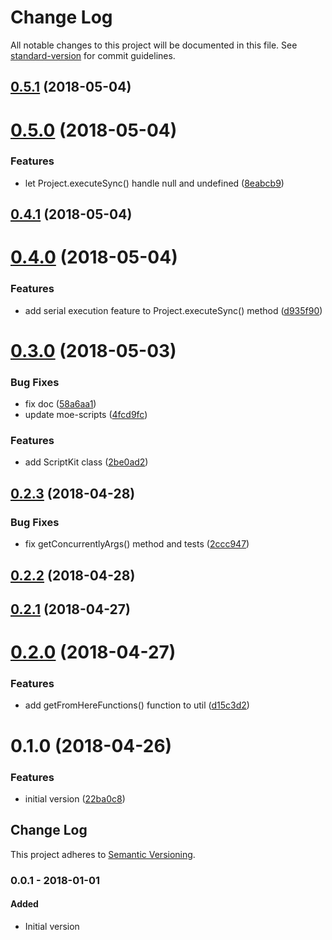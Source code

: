# Change Log

All notable changes to this project will be documented in this file. See [standard-version](https://github.com/conventional-changelog/standard-version) for commit guidelines.

<a name="0.5.1"></a>

## [0.5.1](https://github.com/ozum/script-helper/compare/v0.5.0...v0.5.1) (2018-05-04)

<a name="0.5.0"></a>

# [0.5.0](https://github.com/ozum/script-helper/compare/v0.4.1...v0.5.0) (2018-05-04)

### Features

* let Project.executeSync() handle null and undefined ([8eabcb9](https://github.com/ozum/script-helper/commit/8eabcb9))

<a name="0.4.1"></a>

## [0.4.1](https://github.com/ozum/script-helper/compare/v0.4.0...v0.4.1) (2018-05-04)

<a name="0.4.0"></a>

# [0.4.0](https://github.com/ozum/script-helper/compare/v0.3.0...v0.4.0) (2018-05-04)

### Features

* add serial execution feature to Project.executeSync() method ([d935f90](https://github.com/ozum/script-helper/commit/d935f90))

<a name="0.3.0"></a>

# [0.3.0](https://github.com/ozum/script-helper/compare/v0.2.3...v0.3.0) (2018-05-03)

### Bug Fixes

* fix doc ([58a6aa1](https://github.com/ozum/script-helper/commit/58a6aa1))
* update moe-scripts ([4fcd9fc](https://github.com/ozum/script-helper/commit/4fcd9fc))

### Features

* add ScriptKit class ([2be0ad2](https://github.com/ozum/script-helper/commit/2be0ad2))

<a name="0.2.3"></a>

## [0.2.3](https://github.com/ozum/script-helper/compare/v0.2.2...v0.2.3) (2018-04-28)

### Bug Fixes

* fix getConcurrentlyArgs() method and tests ([2ccc947](https://github.com/ozum/script-helper/commit/2ccc947))

<a name="0.2.2"></a>

## [0.2.2](https://github.com/ozum/script-helper/compare/v0.2.1...v0.2.2) (2018-04-28)

<a name="0.2.1"></a>

## [0.2.1](https://github.com/ozum/script-helper/compare/v0.2.0...v0.2.1) (2018-04-27)

<a name="0.2.0"></a>

# [0.2.0](https://github.com/ozum/script-helper/compare/v0.1.0...v0.2.0) (2018-04-27)

### Features

* add getFromHereFunctions() function to util ([d15c3d2](https://github.com/ozum/script-helper/commit/d15c3d2))

<a name="0.1.0"></a>

# 0.1.0 (2018-04-26)

### Features

* initial version ([22ba0c8](https://github.com/ozum/script-helper/commit/22ba0c8))

<!-- Titles: Added, Changed, Deprecated, Removed, Fixed, Security -->

## Change Log

This project adheres to [Semantic Versioning](http://semver.org/).

### 0.0.1 - 2018-01-01

#### Added

* Initial version
